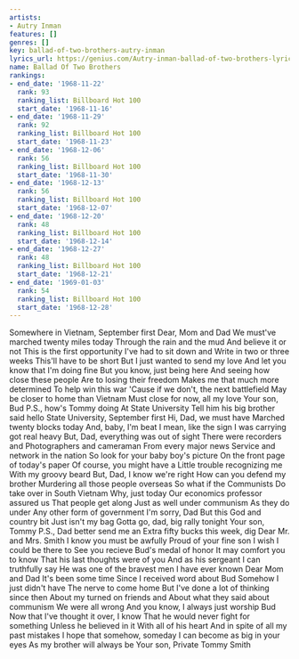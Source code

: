 ```yaml
---
artists:
- Autry Inman
features: []
genres: []
key: ballad-of-two-brothers-autry-inman
lyrics_url: https://genius.com/Autry-inman-ballad-of-two-brothers-lyrics
name: Ballad Of Two Brothers
rankings:
- end_date: '1968-11-22'
  rank: 93
  ranking_list: Billboard Hot 100
  start_date: '1968-11-16'
- end_date: '1968-11-29'
  rank: 92
  ranking_list: Billboard Hot 100
  start_date: '1968-11-23'
- end_date: '1968-12-06'
  rank: 56
  ranking_list: Billboard Hot 100
  start_date: '1968-11-30'
- end_date: '1968-12-13'
  rank: 56
  ranking_list: Billboard Hot 100
  start_date: '1968-12-07'
- end_date: '1968-12-20'
  rank: 48
  ranking_list: Billboard Hot 100
  start_date: '1968-12-14'
- end_date: '1968-12-27'
  rank: 48
  ranking_list: Billboard Hot 100
  start_date: '1968-12-21'
- end_date: '1969-01-03'
  rank: 54
  ranking_list: Billboard Hot 100
  start_date: '1968-12-28'
---
```

Somewhere in Vietnam, September first
Dear, Mom and Dad
We must've marched twenty miles today
Through the rain and the mud
And believe it or not
This is the first opportunity
I've had to sit down and
Write in two or three weeks
This'll have to be short
But I just wanted to send my love
And let you know that I'm doing fine
But you know, just being here
And seeing how close these people
Are to losing their freedom
Makes me that much more determined
To help win this war
'Cause if we don't, the next battlefield
May be closer to home than Vietnam
Must close for now, all my love
Your son, Bud
P.S., how's Tommy doing
At State University
Tell him his big brother said hello
State University, September first
Hi, Dad, we must have
Marched twenty blocks today
And, baby, I'm beat
I mean, like the sign
I was carrying got real heavy
But, Dad, everything was out of sight
There were recorders and
Photographers and cameraman
From every major news
Service and network in the nation
So look for your baby boy's picture
On the front page of today's paper
Of course, you might have a
Little trouble recognizing me
With my groovy beard
But, Dad, I know we're right
How can you defend my brother
Murdering all those people overseas
So what if the Communists
Do take over in South Vietnam
Why, just today
Our economics professor assured us
That people get along
Just as well under communism
As they do under
Any other form of government
I'm sorry, Dad
But this God and country bit
Just isn't my bag
Gotta go, dad, big rally tonight
Your son, Tommy
P.S., Dad better send me an
Extra fifty bucks this week, dig
Dear Mr. and Mrs. Smith
I know you must be awfully
Proud of your fine son
I wish I could be there to
See you recieve Bud's medal of honor
It may comfort you to know
That his last thoughts were of you
And as his sergeant
I can truthfully say
He was one of the bravest men
I have ever known
Dear Mom and Dad
It's been some time
Since I received word about Bud
Somehow I just didn't have
The nerve to come home
But I've done a lot of thinking since then
About my turned on friends and
About what they said about communism
We were all wrong
And you know, I always just worship Bud
Now that I've thought it over, I know
That he would never fight for something
Unless he believed in it
With all of his heart
And in spite of all my past mistakes
I hope that somehow, someday
I can become as big in your eyes
As my brother will always be
Your son, Private Tommy Smith
